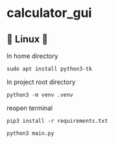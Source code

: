 # calculator_gui

## :penguin: Linux :penguin:<br />

In home directory<br />

```
sudo apt install python3-tk
```

In project root directory<br />

```
python3 -m venv .venv
```

reopen terminal

```
pip3 install -r requirements.txt
```

```
python3 main.py
```